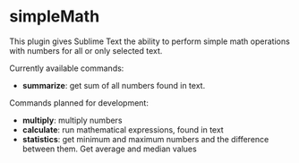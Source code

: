 # simpleMath
This plugin gives Sublime Text the ability to perform simple math operations with numbers for all or only selected text.

Currently available commands:
- **summarize**: get sum of all numbers found in text.

Commands planned for development:
- **multiply**: multiply numbers
- **calculate**: run mathematical expressions, found in text
- **statistics**: get minimum and maximum numbers and the difference between them. Get average and median values
